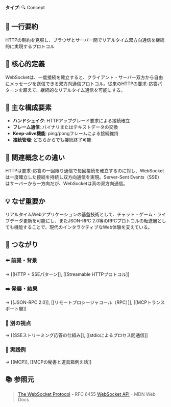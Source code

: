 **タイプ**: 🔍 Concept

## 📝 一行要約
HTTPの制約を克服し、ブラウザとサーバー間でリアルタイム双方向通信を継続的に実現するプロトコル

## 🎯 核心的定義
WebSocketは、一度接続を確立すると、クライアント・サーバー双方から自由にメッセージを送信できる双方向通信プロトコル。従来のHTTPの要求-応答パターンを超えて、継続的なリアルタイム通信を可能にする。

## 🌟 主な構成要素
- **ハンドシェイク**: HTTPアップグレード要求による接続確立
- **フレーム通信**: バイナリまたはテキストデータの交換
- **Keep-alive機能**: ping/pongフレームによる接続維持
- **接続管理**: どちらからでも接続終了可能

## 🔄 関連概念との違い
HTTPは要求-応答の一回限り通信で毎回接続を確立するのに対し、WebSocketは一度確立した接続を持続し双方向通信を実現。Server-Sent Events（SSE）はサーバーから一方向だが、WebSocketは真の双方向通信。

## 💡 なぜ重要か
リアルタイムWebアプリケーションの基盤技術として、チャット・ゲーム・ライブデータ更新を可能にし、またJSON-RPC 2.0等のRPCプロトコルの転送層としても機能することで、現代のインタラクティブなWeb体験を支えている。

## 🔗 つながり

### ⬅️ 前提・背景
→ [[HTTP + SSEパターン]], [[Streamable HTTPプロトコル]]

### ➡️ 発展・結果
→ [[JSON-RPC 2.0]], [[リモートプロシージャコール（RPC）]], [[MCPトランスポート層]]

### 🔀 別の視点
→ [[SSEストリーミング応答の仕組み]], [[stdioによるプロセス間通信]]

### 🎯 実践例
→ [[MCP]], [[MCPの秘書と道具箱例え話]]

## 📚 参照元
> [The WebSocket Protocol](https://datatracker.ietf.org/doc/html/rfc6455) - RFC 6455
> [WebSocket API](https://developer.mozilla.org/en-US/docs/Web/API/WebSocket) - MDN Web Docs